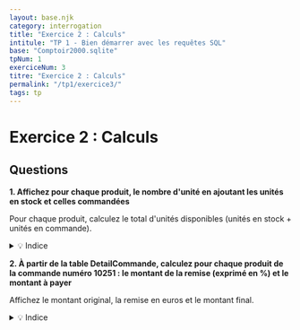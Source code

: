 ```yaml
---
layout: base.njk
category: interrogation
title: "Exercice 2 : Calculs"
intitule: "TP 1 - Bien démarrer avec les requêtes SQL"
base: "Comptoir2000.sqlite"
tpNum: 1
exerciceNum: 3
titre: "Exercice 2 : Calculs"
permalink: "/tp1/exercice3/"
tags: tp
---
```


# Exercice 2 : Calculs

## Questions

**1. Affichez pour chaque produit, le nombre d'unité en ajoutant les unités en stock et celles commandées**

Pour chaque produit, calculez le total d'unités disponibles (unités en stock + unités en commande).

<details>
<summary>💡 Indice</summary>

Utilisez l'opérateur `+` pour additionner deux colonnes :
```sql
SELECT Nomprod, UnitesStock + UnitesCom AS TotalUnites FROM Produit
```
</details>

**2. À partir de la table DetailCommande, calculez pour chaque produit de la commande numéro 10251 : le montant de la remise (exprimé en %) et le montant à payer**

Affichez le montant original, la remise en euros et le montant final.

<details>
<summary>💡 Indice</summary>

La remise en euros est `(Qte * PrixUnit) * (Remise / 100)`.
</details>


